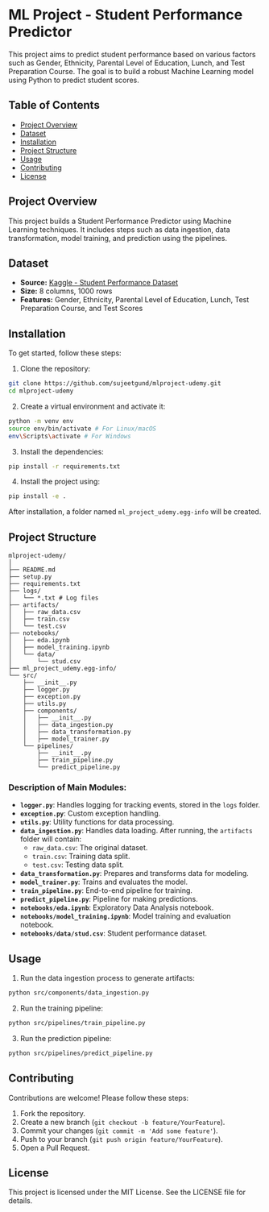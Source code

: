 # ML Project - Student Performance Predictor

This project aims to predict student performance based on various factors such as Gender, Ethnicity, Parental Level of Education, Lunch, and Test Preparation Course. The goal is to build a robust Machine Learning model using Python to predict student scores.

## Table of Contents
- [Project Overview](#project-overview)
- [Dataset](#dataset)
- [Installation](#installation)
- [Project Structure](#project-structure)
- [Usage](#usage)
- [Contributing](#contributing)
- [License](#license)

## Project Overview
This project builds a Student Performance Predictor using Machine Learning techniques. It includes steps such as data ingestion, data transformation, model training, and prediction using the pipelines.

## Dataset
- **Source:** [Kaggle - Student Performance Dataset](https://www.kaggle.com/datasets/spscientist/students-performance-in-exams?datasetId=74977)
- **Size:** 8 columns, 1000 rows
- **Features:** Gender, Ethnicity, Parental Level of Education, Lunch, Test Preparation Course, and Test Scores

## Installation
To get started, follow these steps:

1. Clone the repository:
```bash
git clone https://github.com/sujeetgund/mlproject-udemy.git
cd mlproject-udemy
```

2. Create a virtual environment and activate it:
```bash
python -m venv env
source env/bin/activate # For Linux/macOS
env\Scripts\activate # For Windows
```

3. Install the dependencies:
```bash
pip install -r requirements.txt
```

4. Install the project using:
```bash
pip install -e .
```
After installation, a folder named `ml_project_udemy.egg-info` will be created.

## Project Structure
```
mlproject-udemy/
│
├── README.md
├── setup.py
├── requirements.txt
├── logs/
│   └── *.txt # Log files
├── artifacts/
│   ├── raw_data.csv
│   ├── train.csv
│   └── test.csv
├── notebooks/
│   ├── eda.ipynb
│   ├── model_training.ipynb
│   └── data/
│       └── stud.csv
├── ml_project_udemy.egg-info/
└── src/
    ├── __init__.py
    ├── logger.py
    ├── exception.py
    ├── utils.py
    ├── components/
    │   ├── __init__.py
    │   ├── data_ingestion.py
    │   ├── data_transformation.py
    │   ├── model_trainer.py
    └── pipelines/
        ├── __init__.py
        ├── train_pipeline.py
        └── predict_pipeline.py
```

### Description of Main Modules:
- **`logger.py`**: Handles logging for tracking events, stored in the `logs` folder.
- **`exception.py`**: Custom exception handling.
- **`utils.py`**: Utility functions for data processing.
- **`data_ingestion.py`**: Handles data loading. After running, the `artifacts` folder will contain:
  - `raw_data.csv`: The original dataset.
  - `train.csv`: Training data split.
  - `test.csv`: Testing data split.
- **`data_transformation.py`**: Prepares and transforms data for modeling.
- **`model_trainer.py`**: Trains and evaluates the model.
- **`train_pipeline.py`**: End-to-end pipeline for training.
- **`predict_pipeline.py`**: Pipeline for making predictions.
- **`notebooks/eda.ipynb`**: Exploratory Data Analysis notebook.
- **`notebooks/model_training.ipynb`**: Model training and evaluation notebook.
- **`notebooks/data/stud.csv`**: Student performance dataset.

## Usage
1. Run the data ingestion process to generate artifacts:
```bash
python src/components/data_ingestion.py
```

2. Run the training pipeline:
```bash
python src/pipelines/train_pipeline.py
```

3. Run the prediction pipeline:
```bash
python src/pipelines/predict_pipeline.py
```

## Contributing
Contributions are welcome! Please follow these steps:
1. Fork the repository.
2. Create a new branch (`git checkout -b feature/YourFeature`).
3. Commit your changes (`git commit -m 'Add some feature'`).
4. Push to your branch (`git push origin feature/YourFeature`).
5. Open a Pull Request.

## License
This project is licensed under the MIT License. See the LICENSE file for details.

